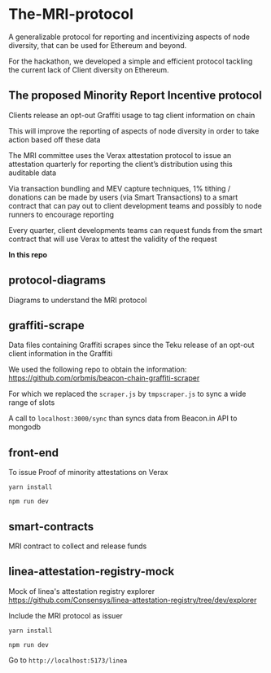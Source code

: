 # The-MRI-protocol
A generalizable protocol for reporting and incentivizing aspects of node diversity, that can be used for Ethereum and beyond. 

For the hackathon, we developed a simple and efficient protocol tackling the current lack of Client diversity on Ethereum. 

## The proposed Minority Report Incentive protocol

Clients release an opt-out Graffiti usage to tag client information on chain

This will improve the reporting of aspects of node diversity in order to take action based off these data

The MRI committee uses the Verax attestation protocol to issue an attestation quarterly for reporting the client’s distribution using this auditable data

Via transaction bundling and MEV capture techniques, 1% tithing / donations can be made by users (via Smart Transactions) to a smart contract that can pay out to client development teams and possibly to node runners to encourage reporting

Every quarter, client developments teams can request funds from the smart contract that will use Verax to attest the validity of the request 

**In this repo**

## protocol-diagrams

Diagrams to understand the MRI protocol

## graffiti-scrape

Data files containing Graffiti scrapes since the Teku release of an opt-out client information in the Graffiti

We used the following repo to obtain the information: https://github.com/orbmis/beacon-chain-graffiti-scraper

For which we replaced the `scraper.js` by `tmpscraper.js` to sync a wide range of slots

A call to `localhost:3000/sync` than syncs data from Beacon.in API to mongodb

## front-end

To issue Proof of minority attestations on Verax

`yarn install`

`npm run dev`

## smart-contracts

MRI contract to collect and release funds

## linea-attestation-registry-mock

Mock of linea's attestation registry explorer https://github.com/Consensys/linea-attestation-registry/tree/dev/explorer

Include the MRI protocol as issuer

`yarn install`

`npm run dev`

Go to `http://localhost:5173/linea`